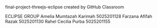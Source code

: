 final-project-threejs-eclipse created by GitHub Classroom

ECLIPSE GROUP
Amelia Mumtazah Karimah 5025201128
Farzana Afifah Razak 5025201130
Rahel Cecilia Purba 5025201155
